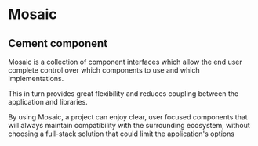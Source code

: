 # Mosaic

## Cement component

Mosaic is a collection of component interfaces which allow the end user complete control over which components to use and which implementations.

This in turn provides great flexibility and reduces coupling between the application and libraries.

By using Mosaic, a project can enjoy clear, user focused components that will always maintain compatibility with the surrounding ecosystem, without choosing a full-stack solution that could limit the application's options